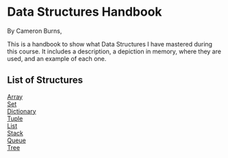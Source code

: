 <h1>Data Structures Handbook</h1>


By Cameron Burns,

This is a handbook to show what Data Structures I have mastered during this course. 
It includes a description, a depiction in memory, where they are used, and an example of each one.

<h2>List of Structures</h2>

[Array](Array.md)<br/>
[Set](Set.md)<br/>
[Dictionary](Dictionary.md)<br/>
[Tuple](Tuple.md)<br/>
[List](List.md)<br/>
[Stack](Stack.md)<br/>
[Queue](Queue.md)<br/>
[Tree](Tree.md)<br/>
      
